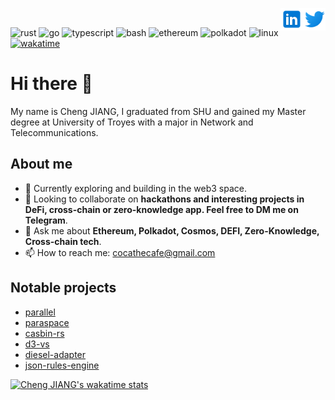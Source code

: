 <a href="https://twitter.com/0xJ_C" rel="nofollow"> <img align="right"
            src="twitter_logo.svg"
            alt="Twitter" height="36px" style="max-width: 100%;"> </a>
<a href="https://www.linkedin.com/in/alexcj96/" rel="nofollow"> <img align="right"
            src="linkedin_logo.svg"
            alt="LinkedIn" height="36px" style="max-width: 100%;"> </a>
<br>

![rust](https://img.shields.io/badge/-Rust-555555?style=flat&logo=Rust&logoColor=000000)
![go](https://img.shields.io/badge/-Go-555555?style=flat&logo=Go&logoColor=00ADD8)
![typescript](https://img.shields.io/badge/-Typescript-555555?style=flat&logo=Typescript&logoColor=3178C6)
![bash](https://img.shields.io/badge/-Bash-555555?style=flat&logo=GNU-Bash&logoColor=4EAA25)
![ethereum](https://img.shields.io/badge/-Ethereum-555555?style=flat&logo=Ethereum&logoColor=3C3C3D)
![polkadot](https://img.shields.io/badge/-Substrate-555555?style=flat&logo=Parity-Substrate&logoColor=FFFFFF)
![linux](https://img.shields.io/badge/-Linux-555555?style=flat&logo=Linux&logoColor=FFBF00)
[![wakatime](https://wakatime.com/badge/user/4963aeb7-d71c-41c5-95fb-d9f02cc0b4fd.svg)](https://wakatime.com/@4963aeb7-d71c-41c5-95fb-d9f02cc0b4fd)

# Hi there 👋

My name is Cheng JIANG, I graduated from SHU and gained my Master degree at University of Troyes with a major in Network and Telecommunications.

## About me

- 🌱 Currently exploring and building in the web3 space.
- 🚀 Looking to collaborate on **hackathons and interesting projects in DeFi, cross-chain or zero-knowledge app. Feel free to DM me on Telegram**.
- 💬 Ask me about **Ethereum, Polkadot, Cosmos, DEFI, Zero-Knowledge, Cross-chain tech**.
- 📫 How to reach me: cocathecafe@gmail.com

## Notable projects

- [parallel](github.com/parallel-finance/parallel)
- [paraspace](github.com/para-space/paraspace-core)
- [casbin-rs](github.com/casbin/casbin-rs)
- [d3-vs](https://github.com/gopherJ/Vs)
- [diesel-adapter](https://github.com/casbin-rs/diesel-adapter)
- [json-rules-engine](https://github.com/gopherJ/json-rules-engine-rs)

[![Cheng JIANG's wakatime stats](https://github-readme-stats.vercel.app/api/wakatime?username=gopherj&theme=radical&layout=compact)](https://github.com/anuraghazra/github-readme-stats)
